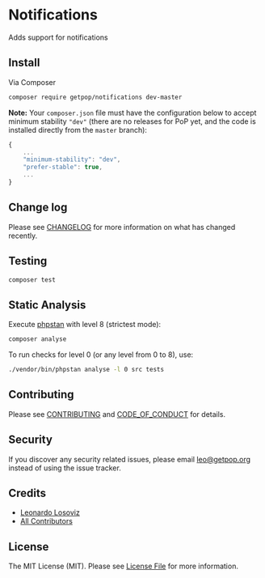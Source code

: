 # Notifications

<!--
[![Latest Version on Packagist][ico-version]][link-packagist]
[![Software License][ico-license]](LICENSE.md)
[![Build Status][ico-travis]][link-travis]
[![Coverage Status][ico-scrutinizer]][link-scrutinizer]
[![Quality Score][ico-code-quality]][link-code-quality]
[![Total Downloads][ico-downloads]][link-downloads]
-->

Adds support for notifications

## Install

Via Composer

``` bash
composer require getpop/notifications dev-master
```

**Note:** Your `composer.json` file must have the configuration below to accept minimum stability `"dev"` (there are no releases for PoP yet, and the code is installed directly from the `master` branch):

```javascript
{
    ...
    "minimum-stability": "dev",
    "prefer-stable": true,
    ...
}
```

<!--
## Usage

``` php
```
-->

## Change log

Please see [CHANGELOG](CHANGELOG.md) for more information on what has changed recently.

## Testing

``` bash
composer test
```

## Static Analysis

Execute [phpstan](https://github.com/phpstan/phpstan) with level 8 (strictest mode):

``` bash
composer analyse
```

To run checks for level 0 (or any level from 0 to 8), use:

``` bash
./vendor/bin/phpstan analyse -l 0 src tests
```

## Contributing

Please see [CONTRIBUTING](CONTRIBUTING.md) and [CODE_OF_CONDUCT](CODE_OF_CONDUCT.md) for details.

## Security

If you discover any security related issues, please email leo@getpop.org instead of using the issue tracker.

## Credits

- [Leonardo Losoviz][link-author]
- [All Contributors][link-contributors]

## License

The MIT License (MIT). Please see [License File](LICENSE.md) for more information.

[ico-version]: https://img.shields.io/packagist/v/getpop/notifications.svg?style=flat-square
[ico-license]: https://img.shields.io/badge/license-MIT-brightgreen.svg?style=flat-square
[ico-travis]: https://img.shields.io/travis/getpop/notifications/master.svg?style=flat-square
[ico-scrutinizer]: https://img.shields.io/scrutinizer/coverage/g/getpop/notifications.svg?style=flat-square
[ico-code-quality]: https://img.shields.io/scrutinizer/g/getpop/notifications.svg?style=flat-square
[ico-downloads]: https://img.shields.io/packagist/dt/getpop/notifications.svg?style=flat-square

[link-packagist]: https://packagist.org/packages/getpop/notifications
[link-travis]: https://travis-ci.org/getpop/notifications
[link-scrutinizer]: https://scrutinizer-ci.com/g/getpop/notifications/code-structure
[link-code-quality]: https://scrutinizer-ci.com/g/getpop/notifications
[link-downloads]: https://packagist.org/packages/getpop/notifications
[link-author]: https://github.com/leoloso
[link-contributors]: ../../contributors
